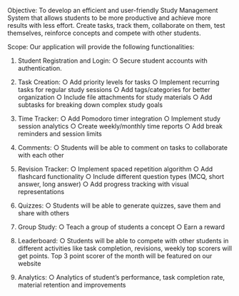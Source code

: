Objective:
To develop an efficient and user-friendly Study Management System that allows students to be
more productive and achieve more results with less effort. Create tasks, track them, collaborate
on them, test themselves, reinforce concepts and compete with other students.

Scope:
Our application will provide the following functionalities:

1. Student Registration and Login:
   ○ Secure student accounts with authentication.
2. Task Creation:
   ○ Add priority levels for tasks
   ○ Implement recurring tasks for regular study sessions
   ○ Add tags/categories for better organization
   ○ Include file attachments for study materials
   ○ Add subtasks for breaking down complex study goals
3. Time Tracker:
   ○ Add Pomodoro timer integration
   ○ Implement study session analytics
   ○ Create weekly/monthly time reports
   ○ Add break reminders and session limits
4. Comments:
   ○ Students will be able to comment on tasks to collaborate with each other
5. Revision Tracker:
   ○ Implement spaced repetition algorithm
   ○ Add flashcard functionality
   ○ Include different question types (MCQ, short answer, long answer)
   ○ Add progress tracking with visual representations
6. Quizzes:
   ○ Students will be able to generate quizzes, save them and share with others
7. Group Study:
   ○ Teach a group of students a concept
   ○ Earn a reward

8. Leaderboard:
   ○ Students will be able to compete with other students in different activities like task
   completion, revisions, weekly top scorers will get points. Top 3 point scorer of the
   month will be featured on our website

9. Analytics:
   ○ Analytics of student’s performance, task completion rate, material retention and
   improvements
